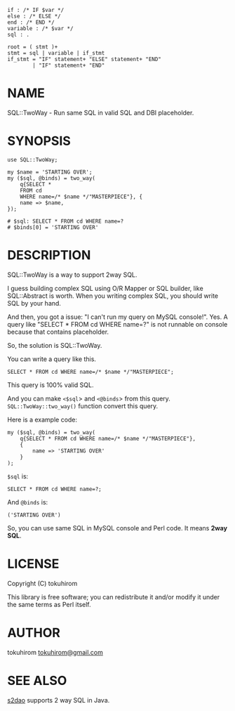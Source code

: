     if : /* IF $var */
    else : /* ELSE */
    end : /* END */
    variable : /* $var */
    sql : .

    root = ( stmt )+
    stmt = sql | variable | if_stmt
    if_stmt = "IF" statement+ "ELSE" statement+ "END"
            | "IF" statement+ "END"

# NAME

SQL::TwoWay - Run same SQL in valid SQL and DBI placeholder.

# SYNOPSIS

    use SQL::TwoWay;

    my $name = 'STARTING OVER';
    my ($sql, @binds) = two_way(
        q{SELECT *
        FROM cd
        WHERE name=/* $name */"MASTERPIECE"}, {
        name => $name,
    });

    # $sql: SELECT * FROM cd WHERE name=?
    # $binds[0] = 'STARTING OVER'

# DESCRIPTION

SQL::TwoWay is a way to support 2way SQL.

I guess building complex SQL using O/R Mapper or SQL builder, like SQL::Abstract is worth.
When you writing complex SQL, you should write SQL by your hand.

And then, you got a issue: "I can't run my query on MySQL console!". Yes.
A query like "SELECT \* FROM cd WHERE name=?" is not runnable on console because that contains placeholder.

So, the solution is SQL::TwoWay.

You can write a query like this.

    SELECT * FROM cd WHERE name=/* $name */"MASTERPIECE";

This query is 100% valid SQL.

And you can make `<$sql`\> and `<@binds`\> from this query. `SQL::TwoWay::two_way()` function convert this query.

Here is a example code:

    my ($sql, @binds) = two_way(
        q{SELECT * FROM cd WHERE name=/* $name */"MASTERPIECE"},
        {
            name => 'STARTING OVER'
        }
    );

`$sql` is:

    SELECT * FROM cd WHERE name=?;

And `@binds` is:

    ('STARTING OVER')

So, you can use same SQL in MySQL console and Perl code. It means __2way SQL__.

# LICENSE

Copyright (C) tokuhirom

This library is free software; you can redistribute it and/or modify
it under the same terms as Perl itself.

# AUTHOR

tokuhirom <tokuhirom@gmail.com>

# SEE ALSO

[s2dao](http://s2dao.seasar.org/en/index.html) supports 2 way SQL in Java.
